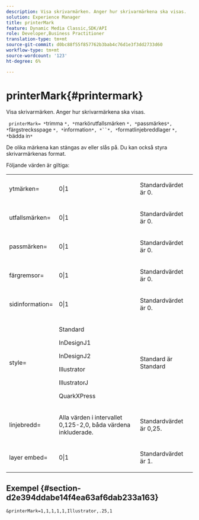 ```yaml
---
description: Visa skrivarmärken. Anger hur skrivarmärkena ska visas.
solution: Experience Manager
title: printerMark
feature: Dynamic Media Classic,SDK/API
role: Developer,Business Practitioner
translation-type: tm+mt
source-git-commit: d0bc88f55f857762b3bab4c76d1e3f3dd2733d60
workflow-type: tm+mt
source-wordcount: '123'
ht-degree: 6%

---
```



# printerMark{#printermark}

Visa skrivarmärken. Anger hur skrivarmärkena ska visas.

` printerMark= *`trimma `*, *`markörutfallsmärken `*, *`passmärkes`*, *`färgstrecksspage `*, *`information`*, *``*, *`formatlinjebreddlager `*, *`bädda in`*`

De olika märkena kan stängas av eller slås på. Du kan också styra skrivarmärkenas format.

Följande värden är giltiga:

<table id="simpletable_C84560940CAC46D8BE9D0EFEE5EBF323"> 
 <tr class="strow"> 
  <td class="stentry"> <p>ytmärken= </p></td> 
  <td class="stentry"> <p>0|1 </p></td> 
  <td class="stentry"> <p>Standardvärdet är 0. </p></td> 
 </tr> 
 <tr class="strow"> 
  <td class="stentry"> <p>utfallsmärken= </p></td> 
  <td class="stentry"> <p>0|1 </p></td> 
  <td class="stentry"> <p>Standardvärdet är 0. </p></td> 
 </tr> 
 <tr class="strow"> 
  <td class="stentry"> <p>passmärken= </p></td> 
  <td class="stentry"> <p>0|1 </p></td> 
  <td class="stentry"> <p>Standardvärdet är 0. </p></td> 
 </tr> 
 <tr class="strow"> 
  <td class="stentry"> <p>färgremsor= </p></td> 
  <td class="stentry"> <p>0|1 </p></td> 
  <td class="stentry"> <p>Standardvärdet är 0. </p></td> 
 </tr> 
 <tr class="strow"> 
  <td class="stentry"> <p>sidinformation= </p></td> 
  <td class="stentry"> <p>0|1 </p></td> 
  <td class="stentry"> <p>Standardvärdet är 0. </p></td> 
 </tr> 
 <tr class="strow"> 
  <td class="stentry"> <p>style= </p></td> 
  <td class="stentry"> <p>Standard </p> <p>InDesignJ1 </p> <p>InDesignJ2 </p> <p>Illustrator </p> <p>IllustratorJ </p> <p>QuarkXPress </p> </td> 
  <td class="stentry"> <p>Standard är Standard </p></td> 
 </tr> 
 <tr class="strow"> 
  <td class="stentry"> <p>linjebredd= </p></td> 
  <td class="stentry"> <p>Alla värden i intervallet 0,125-2,0, båda värdena inkluderade. </p></td> 
  <td class="stentry"> <p>Standardvärdet är 0,25. </p></td> 
 </tr> 
 <tr class="strow"> 
  <td class="stentry"> <p>layer embed= </p></td> 
  <td class="stentry"> <p>0|1 </p></td> 
  <td class="stentry"> <p>Standardvärdet är 1. </p></td> 
 </tr> 
</table>

## Exempel {#section-d2e394ddabe14f4ea63af6dab233a163}

`&printerMark=1,1,1,1,1,Illustrator,.25,1`
